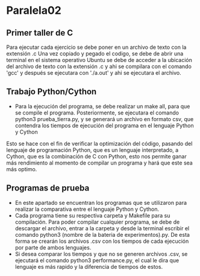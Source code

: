 # Paralela02

<h2> Primer taller de C</h2>

Para ejecutar cada ejercicio se debe poner en un archivo de texto con la extensión .c
Una vez copiado y pegado el codigo, se debe de abrir una terminal en el sistema operativo Ubuntu
se debe de acceder a la ubicación del archivo de texto con la extensión .c y ahi se compilara
con el comando 'gcc' <nombre del archivo.c> y después se ejecutara con './a.out' y ahi se ejecutara el archivo.

<h2>Trabajo Python/Cython</h2>

* Para la ejecución del programa, se debe realizar un make all, para que se compile el programa. Posteriormente, se ejecutara el comando python3 prueba_tierra.py, y se generará un archivo en formato csv, que contendra los tiempos de ejecución del programa en el lenguaje Python y Cython

Esto se hace con el fin de verificar la optimización del código, pasando del lenguaje de programación Python, que es un lenguaje interpretado, a Cython, que es la combinación de C con Python, esto nos permite ganar más rendimiento al momento de compilar un programa y hará que este sea más optimo.

<h2>Programas de prueba</h2>

* En este apartado se encuentran los programas que se utilizaron para realizar la comparativa entre el lenguaje Python y Cython.
* Cada programa tiene su respectiva carpeta y Makefile para su compilación. Para poder compilar cualquier programa, se debe de descargar el archivo, entrar a la carpeta y desde la terminal escribir el comando python3 (nombre de la bateria de experimentos).py. De esta forma se crearán los archivos .csv con los tiempos de cada ejecución por parte de ambos lenguajes.
* Si desea comparar los tiempos y que no se generen archivos .csv, se ejecutará el comando python3 performance.py, el cual le dira que lenguaje es más rapido y la diferencia de tiempos de estos.
